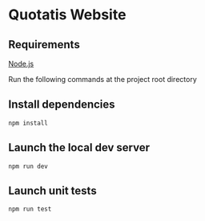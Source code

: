 # Quotatis Website

## Requirements
[Node.js](https://nodejs.org/)


Run the following commands at the project root directory

## Install dependencies
```
npm install
```

## Launch the local dev server
```
npm run dev
```

## Launch unit tests
```
npm run test
```
